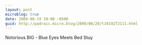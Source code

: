 ```yaml
---
layout: post
microblog: true
date: 2009-08-19 19:00 -0500
guid: http://padraic.micro.blog/2009/08/20/t3419272111.html
---
```

Notorious BIG - Blue Eyes Meets Bed Stuy
